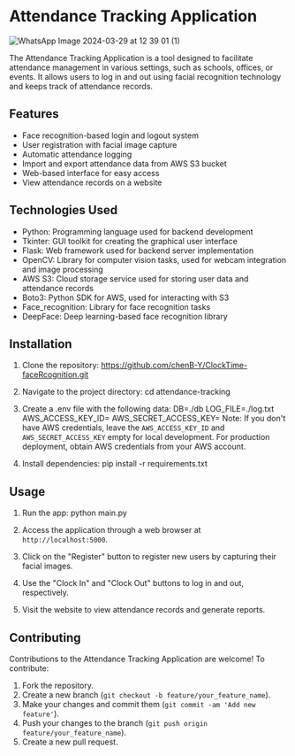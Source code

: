 # Attendance Tracking Application

![WhatsApp Image 2024-03-29 at 12 39 01 (1)](https://github.com/chenB-Y/ClockTime-faceRcognition/assets/129218828/21ec4ef8-8977-47f3-93ce-d7ada4eb405f)


The Attendance Tracking Application is a tool designed to facilitate attendance management in various settings, such as schools, offices, or events. It allows users to log in and out using facial recognition technology and keeps track of attendance records.

## Features

- Face recognition-based login and logout system
- User registration with facial image capture
- Automatic attendance logging
- Import and export attendance data from AWS S3 bucket
- Web-based interface for easy access
- View attendance records on a website

## Technologies Used

- Python: Programming language used for backend development
- Tkinter: GUI toolkit for creating the graphical user interface
- Flask: Web framework used for backend server implementation
- OpenCV: Library for computer vision tasks, used for webcam integration and image processing
- AWS S3: Cloud storage service used for storing user data and attendance records
- Boto3: Python SDK for AWS, used for interacting with S3
- Face_recognition: Library for face recognition tasks
- DeepFace: Deep learning-based face recognition library

## Installation

1. Clone the repository:
   https://github.com/chenB-Y/ClockTime-faceRcognition.git
   
3. Navigate to the project directory:
   cd attendance-tracking
   
5. Create a .env file with the following data:
   DB=./db
  LOG_FILE=./log.txt
  AWS_ACCESS_KEY_ID=
  AWS_SECRET_ACCESS_KEY=
Note: If you don't have AWS credentials, leave the `AWS_ACCESS_KEY_ID` and `AWS_SECRET_ACCESS_KEY` empty for local development. For production deployment, obtain AWS credentials from your AWS account.

6. Install dependencies:
   pip install -r requirements.txt


## Usage

1. Run the app:
   python main.py
   
3. Access the application through a web browser at `http://localhost:5000`.

4. Click on the "Register" button to register new users by capturing their facial images.

5. Use the "Clock In" and "Clock Out" buttons to log in and out, respectively.

6. Visit the website to view attendance records and generate reports.

## Contributing

Contributions to the Attendance Tracking Application are welcome! To contribute:

1. Fork the repository.
2. Create a new branch (`git checkout -b feature/your_feature_name`).
3. Make your changes and commit them (`git commit -am 'Add new feature'`).
4. Push your changes to the branch (`git push origin feature/your_feature_name`).
5. Create a new pull request.

